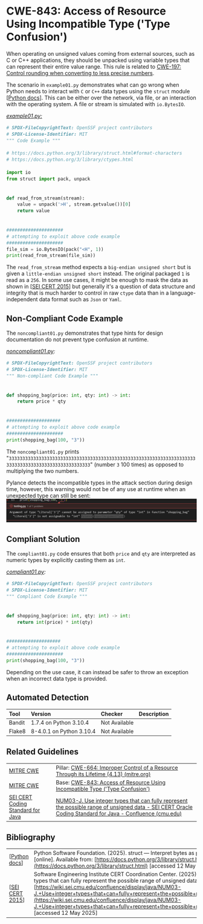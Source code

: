 # CWE-843: Access of Resource Using Incompatible Type ('Type Confusion')

When operating on unsigned values coming from external sources, such as C or C++ applications, they should be unpacked using variable types that can represent their entire value range.
This rule is related to [CWE-197: Control rounding when converting to less precise numbers](https://github.com/ossf/wg-best-practices-os-developers/blob/main/docs/Secure-Coding-Guide-for-Python/CWE-664/CWE-197/01/README.md).

The scenario in `example01.py` demonstrates what can go wrong when Python needs to interact with `C` or `C++` data types using the `struct` module [[Python docs](https://docs.python.org/3/library/struct.html)]. This can be either over the network, via file, or an interaction with the operating system. A file or stream is simulated with `io.BytesIO`.

[*example01.py:*](example01.py)

```py
# SPDX-FileCopyrightText: OpenSSF project contributors
# SPDX-License-Identifier: MIT
""" Code Example """

# https://docs.python.org/3/library/struct.html#format-characters
# https://docs.python.org/3/library/ctypes.html

import io
from struct import pack, unpack


def read_from_stream(stream):
    value = unpack('>H', stream.getvalue())[0]
    return value


#####################
# attempting to exploit above code example
#####################
file_sim = io.BytesIO(pack("<H", 1))
print(read_from_stream(file_sim))

```

The `read_from_stream` method expects a `big-endian unsigned short` but is given a `little-endian unsigned short` instead. The original packaged `1` is read as a `256`. In some use cases, it might be enough to mask the data as shown in [[SEI CERT 2015](https://wiki.sei.cmu.edu/confluence/display/java/NUM03-J.+Use+integer+types+that+can+fully+represent+the+possible+range+of++unsigned+data)] but generally it's a question of data structure and integrity that is much harder to control in raw `ctype` data than in a language-independent data format such as `Json` or `Yaml`.

## Non-Compliant Code Example

The `noncompliant01.py` demonstrates that type hints for design documentation do not prevent type confusion at runtime.

*[noncompliant01.py](noncompliant01.py):*

```python
# SPDX-FileCopyrightText: OpenSSF project contributors
# SPDX-License-Identifier: MIT
""" Non-compliant Code Example """


def shopping_bag(price: int, qty: int) -> int:
    return price * qty


####################
# attempting to exploit above code example
#####################
print(shopping_bag(100, "3"))

```

The `noncompliant01.py` prints "`3333333333333333333333333333333333333333333333333333333333333333333333333333333333333333333333333333`" (number `3` 100 times) as opposed to multiplying the two numbers.

Pylance detects the incompatible types in the attack section during design time, however, this warning would not be of any use at runtime when an unexpected type can still be sent:
![image01.png](image01.png "image01.png")

## Compliant Solution

The `compliant01.py` code ensures that both `price` and `qty` are interpreted as numeric types by explicitly casting them as `int`.

*[compliant01.py](compliant01.py):*

```python
# SPDX-FileCopyrightText: OpenSSF project contributors
# SPDX-License-Identifier: MIT
""" Compliant Code Example """


def shopping_bag(price: int, qty: int) -> int:
    return int(price) * int(qty)


####################
# attempting to exploit above code example
#####################
print(shopping_bag(100, "3"))

```

Depending on the use case, it can instead be safer to throw an exception when an incorrect data type is provided.

## Automated Detection

|Tool|Version|Checker|Description|
|:---|:---|:---|:---|
|Bandit|1.7.4 on Python 3.10.4|Not Available||
|Flake8|8-4.0.1 on Python 3.10.4|Not Available||

## Related Guidelines

|||
|:---|:---|
|[MITRE CWE](http://cwe.mitre.org/)|Pillar: [CWE-664: Improper Control of a Resource Through its Lifetime (4.13) (mitre.org)](https://cwe.mitre.org/data/definitions/664.html)|
|[MITRE CWE](http://cwe.mitre.org/)|Base: [CWE-843: Access of Resource Using Incompatible Type ('Type Confusion')](https://cwe.mitre.org/data/definitions/843.html)|
|[SEI CERT Coding Standard for Java](https://wiki.sei.cmu.edu/confluence/display/java/SEI+CERT+Oracle+Coding+Standard+for+Java)|[NUM03-J. Use integer types that can fully represent the possible range of unsigned data - SEI CERT Oracle Coding Standard for Java - Confluence (cmu.edu)](https://wiki.sei.cmu.edu/confluence/display/java/NUM03-J.+Use+integer+types+that+can+fully+represent+the+possible+range+of++unsigned+data)|

## Bibliography

|||
|:---|:---|
|[[Python docs](https://docs.python.org/3/library/struct.html)]|Python Software Foundation. (2025). struct — Interpret bytes as packed binary data [online]. Available from: [https://docs.python.org/3/library/struct.html](https://docs.python.org/3/library/struct.html) [accessed 12 May 2025]|
|[[SEI CERT 2015](https://wiki.sei.cmu.edu/confluence/display/java/NUM03-J.+Use+integer+types+that+can+fully+represent+the+possible+range+of++unsigned+data)]|Software Engineering Institute CERT Coordination Center. (2025). NUM03-J. Use integer types that can fully represent the possible range of unsigned data [online]. Available from: [https://wiki.sei.cmu.edu/confluence/display/java/NUM03-J.+Use+integer+types+that+can+fully+represent+the+possible+range+of++unsigned+data](https://wiki.sei.cmu.edu/confluence/display/java/NUM03-J.+Use+integer+types+that+can+fully+represent+the+possible+range+of++unsigned+data) [accessed 12 May 2025]|
